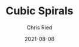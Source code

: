 ---
title: 'Cubic Spirals'
author: Chris Ried
date: '2021-08-08'
slug: cubic-spirals
categories:
featured: 
tags: ['generative']
---